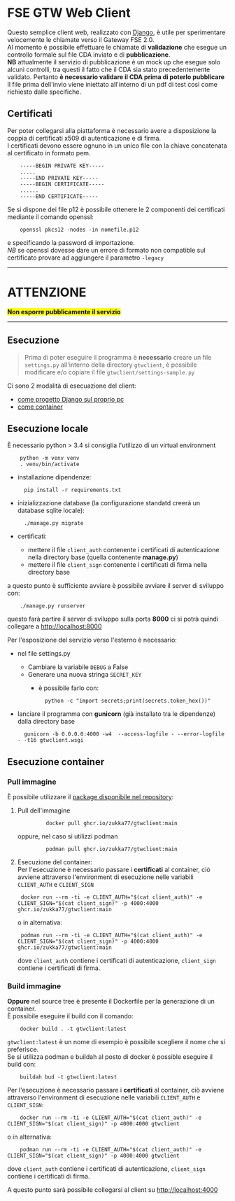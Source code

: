 # FSE GTW Web Client
Questo semplice client web, realizzato con [Django](https://www.djangoproject.com/), è utile per sperimentare velocemente le chiamate verso il Gateway FSE 2.0.  
Al momento è possibile effettuare le chiamate di **validazione** che esegue un controllo formale sul file CDA inviato e di **pubblicazione**.  
**NB** attualmente il servizio di pubblicazione è un mock up che esegue solo alcuni controlli, tra questi il fatto che il CDA sia stato precedentemente validato. Pertanto **è necessario validare il CDA prima di poterlo pubblicare**  
Il file prima dell'invio viene iniettato all'interno di un pdf di test così come richiesto dalle specifiche.  

## Certificati

Per poter collegarsi alla piattaforma è necessario avere a disposizione la coppia di certificati x509 di autenticazione e di firma.  
I certificati devono essere ognuno in un unico file con la chiave concatenata al certificato in formato pem.

        -----BEGIN PRIVATE KEY-----
        .....
        -----END PRIVATE KEY-----
        -----BEGIN CERTIFICATE-----
        ......
        -----END CERTIFICATE-----


Se si dispone dei file p12 è possibile ottenere le 2 componenti dei certificati mediante il comando openssl:

        openssl pkcs12 -nodes -in nomefile.p12

e specificando la password di importazione.  
*NB* se openssl dovesse dare un errore di formato non compatible sul certificato provare ad aggiungere il parametro `-legacy`

--- 

# ATTENZIONE

<mark>**Non esporre pubblicamente il servizio**</mark>

---

## Esecuzione

> Prima di poter eseguire il programma è **necessario** creare un file `settings.py` all'interno della directory `gtwclient`, è possibile modificare e/o copiare il file `gtwclient/settings-sample.py`  

Ci sono 2 modalità di esecuazione del client:
* [come progetto Django sul proprio pc](#esecuzione-locale)
* [come container](#esecuzione-container)
## Esecuzione locale

È necessario python > 3.4 
si consiglia l'utilizzo di un virtual environment

        python -m venv venv
        . venv/bin/activate

- installazione dipendenze:

        pip install -r requirements.txt

- inizializzazione database (la configurazione standatd creerà un database sqlite locale):

        ./manage.py migrate

- certificati:
  - mettere il file `client_auth` contenente i certificati di autenticazione nella directory base (quella contenente **manage.py**)
  - mettere il file `client_sign` contenente i certificati di firma nella directory base

a questo punto è sufficiente avviare è possibile avviare il server di sviluppo con:

        ./manage.py runserver

questo farà partire il server di sviluppo sulla porta **8000** ci si potrà quindi collegare a [http://localhost:8000](http://localhost:8000)

Per l'esposizione del servizio verso l'esterno è necessario:

- nel file settings.py
  - Cambiare la variabile `DEBUG` a False
  - Generare una nuova stringa `SECRET_KEY`
    - è possibile farlo con:
  
            python -c "import secrets;print(secrets.token_hex())"


- lanciare il programma con **gunicorn** (già installato tra le dipendenze) dalla directory base

        gunicorn -b 0.0.0.0:4000 -w4  --access-logfile - --error-logfile - -t16 gtwclient.wsgi


## Esecuzione container

### Pull immagine

È possibile utilizzare il [package disponibile nel repository](https://github.com/zukka77/gtwclient/pkgs/container/gtwclient):

1. Pull dell'immagine

                docker pull ghcr.io/zukka77/gtwclient:main

   oppure, nel caso si utilizzi podman

                podman pull ghcr.io/zukka77/gtwclient:main

2. Esecuzione del container:   
   Per l'esecuzione è necessario passare i **certificati** al container, ciò avviene attraverso l'environment di esecuzione nelle variabili `CLIENT_AUTH` e `CLIENT_SIGN`

        docker run --rm -ti -e CLIENT_AUTH="$(cat client_auth)" -e CLIENT_SIGN="$(cat client_sign)" -p 4000:4000 ghcr.io/zukka77/gtwclient:main

   o in alternativa:

        podman run --rm -ti -e CLIENT_AUTH="$(cat client_auth)" -e CLIENT_SIGN="$(cat client_sign)" -p 4000:4000 ghcr.io/zukka77/gtwclient:main

   dove `client_auth` contiene i certificati di autenticazione, `client_sign` contiene i certificati di firma.  


### Build immagine

**Oppure** nel source tree è presente il Dockerfile per la generazione di un container.  
È possibile eseguire il build con il comando:

        docker build . -t gtwclient:latest

`gtwclient:latest` è un nome di esempio è possibile scegliere il nome che si preferisce.  
Se si utilizza podman e buildah al posto di docker è possible eseguire il build con:

        buildah bud -t gtwclient:latest

Per l'esecuzione è necessario passare i **certificati** al container, ciò avviene attraverso l'environment di esecuzione nelle variabili `CLIENT_AUTH` e `CLIENT_SIGN`:

        docker run --rm -ti -e CLIENT_AUTH="$(cat client_auth)" -e CLIENT_SIGN="$(cat client_sign)" -p 4000:4000 gtwclient

o in alternativa:

        podman run --rm -ti -e CLIENT_AUTH="$(cat client_auth)" -e CLIENT_SIGN="$(cat client_sign)" -p 4000:4000 gtwclient

dove `client_auth` contiene i certificati di autenticazione, `client_sign` contiene i certificati di firma.  

A questo punto sarà possibile collegarsi al client su [http://localhost:4000](http://localhost:4000)
